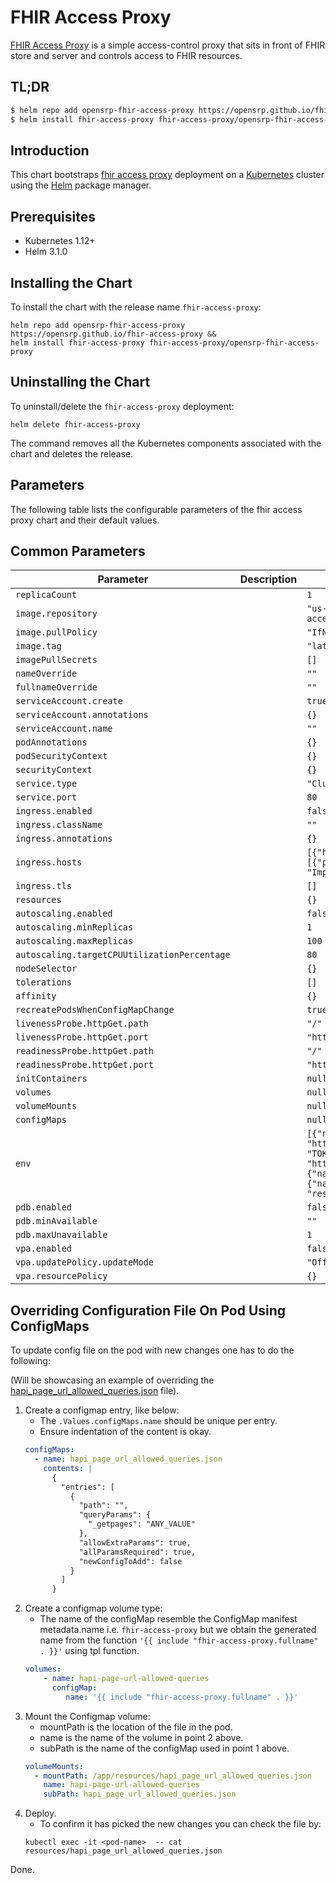 # FHIR Access Proxy
[FHIR Access Proxy](../../README.md) is a simple access-control proxy that sits in front of FHIR store and server and controls access to FHIR resources.

## TL;DR

```bash
$ helm repo add opensrp-fhir-access-proxy https://opensrp.github.io/fhir-access-proxy
$ helm install fhir-access-proxy fhir-access-proxy/opensrp-fhir-access-proxy
```

## Introduction

This chart bootstraps  [fhir access proxy](../../README.md) deployment on a [Kubernetes](http://kubernetes.io) cluster using the [Helm](https://helm.sh) package manager.

## Prerequisites

- Kubernetes 1.12+
- Helm 3.1.0

## Installing the Chart

To install the chart with the release name `fhir-access-proxy`:
```shell
helm repo add opensrp-fhir-access-proxy https://opensrp.github.io/fhir-access-proxy &&
helm install fhir-access-proxy fhir-access-proxy/opensrp-fhir-access-proxy
```

## Uninstalling the Chart

To uninstall/delete the `fhir-access-proxy` deployment:

```shell
helm delete fhir-access-proxy
```

The command removes all the Kubernetes components associated with the chart and deletes the release.

## Parameters

The following table lists the configurable parameters of the fhir access proxy chart and their default values.

## Common Parameters
| Parameter                                    | Description | Default                                                                                                                                                                                                                                                                                  |
|----------------------------------------------|-------------|------------------------------------------------------------------------------------------------------------------------------------------------------------------------------------------------------------------------------------------------------------------------------------------|
| `replicaCount`                               |             | `1`                                                                                                                                                                                                                                                                                      |
| `image.repository`                           |             | `"us-docker.pkg.dev/fhir-proxy-build/stable/fhir-access-proxy"`                                                                                                                                                                                                                          |
| `image.pullPolicy`                           |             | `"IfNotPresent"`                                                                                                                                                                                                                                                                         |
| `image.tag`                                  |             | `"latest"`                                                                                                                                                                                                                                                                               |
| `imagePullSecrets`                           |             | `[]`                                                                                                                                                                                                                                                                                     |
| `nameOverride`                               |             | `""`                                                                                                                                                                                                                                                                                     |
| `fullnameOverride`                           |             | `""`                                                                                                                                                                                                                                                                                     |
| `serviceAccount.create`                      |             | `true`                                                                                                                                                                                                                                                                                   |
| `serviceAccount.annotations`                 |             | `{}`                                                                                                                                                                                                                                                                                     |
| `serviceAccount.name`                        |             | `""`                                                                                                                                                                                                                                                                                     |
| `podAnnotations`                             |             | `{}`                                                                                                                                                                                                                                                                                     |
| `podSecurityContext`                         |             | `{}`                                                                                                                                                                                                                                                                                     |
| `securityContext`                            |             | `{}`                                                                                                                                                                                                                                                                                     |
| `service.type`                               |             | `"ClusterIP"`                                                                                                                                                                                                                                                                            |
| `service.port`                               |             | `80`                                                                                                                                                                                                                                                                                     |
| `ingress.enabled`                            |             | `false`                                                                                                                                                                                                                                                                                  |
| `ingress.className`                          |             | `""`                                                                                                                                                                                                                                                                                     |
| `ingress.annotations`                        |             | `{}`                                                                                                                                                                                                                                                                                     |
| `ingress.hosts`                              |             | `[{"host": "fhir-access-proxy.local", "paths": [{"path": "/", "pathType": "ImplementationSpecific"}]}]`                                                                                                                                                                                  |
| `ingress.tls`                                |             | `[]`                                                                                                                                                                                                                                                                                     |
| `resources`                                  |             | `{}`                                                                                                                                                                                                                                                                                     |
| `autoscaling.enabled`                        |             | `false`                                                                                                                                                                                                                                                                                  |
| `autoscaling.minReplicas`                    |             | `1`                                                                                                                                                                                                                                                                                      |
| `autoscaling.maxReplicas`                    |             | `100`                                                                                                                                                                                                                                                                                    |
| `autoscaling.targetCPUUtilizationPercentage` |             | `80`                                                                                                                                                                                                                                                                                     |
| `nodeSelector`                               |             | `{}`                                                                                                                                                                                                                                                                                     |
| `tolerations`                                |             | `[]`                                                                                                                                                                                                                                                                                     |
| `affinity`                                   |             | `{}`                                                                                                                                                                                                                                                                                     |
| `recreatePodsWhenConfigMapChange`            |             | `true`                                                                                                                                                                                                                                                                                   |
| `livenessProbe.httpGet.path`                 |             | `"/"`                                                                                                                                                                                                                                                                                    |
| `livenessProbe.httpGet.port`                 |             | `"http"`                                                                                                                                                                                                                                                                                 |
| `readinessProbe.httpGet.path`                |             | `"/"`                                                                                                                                                                                                                                                                                    |
| `readinessProbe.httpGet.port`                |             | `"http"`                                                                                                                                                                                                                                                                                 |
| `initContainers`                             |             | `null`                                                                                                                                                                                                                                                                                   |
| `volumes`                                    |             | `null`                                                                                                                                                                                                                                                                                   |
| `volumeMounts`                               |             | `null`                                                                                                                                                                                                                                                                                   |
| `configMaps`                                 |             | `null`                                                                                                                                                                                                                                                                                   |
| `env`                                        |             | `[{"name": "PROXY_TO", "value": "https://example.com/fhir"}, {"name": "TOKEN_ISSUER", "value": "http://localhost:9080/auth/realms/test-smart"}, {"name": "ACCESS_CHECKER", "value": "list"}, {"name": "ALLOWED_QUERIES_FILE", "value": "resources/hapi_page_url_allowed_queries.json"}]` |
| `pdb.enabled`                                |             | `false`                                                                                                                                                                                                                                                                                  |
| `pdb.minAvailable`                           |             | `""`                                                                                                                                                                                                                                                                                     |
| `pdb.maxUnavailable`                         |             | `1`                                                                                                                                                                                                                                                                                      |
| `vpa.enabled`                                |             | `false`                                                                                                                                                                                                                                                                                  |
| `vpa.updatePolicy.updateMode`                |             | `"Off"`                                                                                                                                                                                                                                                                                  |
| `vpa.resourcePolicy`                         |             | `{}`                                                                                                                                                                                                                                                                                     |


## Overriding Configuration File On Pod Using ConfigMaps
To update config file on the pod with new changes one has to do the following: 

(Will be showcasing an example of overriding the [hapi_page_url_allowed_queries.json](../../resources/hapi_page_url_allowed_queries.json) file).

1. Create a configmap entry, like below:
   - The `.Values.configMaps.name` should be unique per entry.
   - Ensure indentation of the content is okay. 
    ````yaml
    configMaps:
      - name: hapi_page_url_allowed_queries.json
        contents: |
          {
            "entries": [
              {
                "path": "",
                "queryParams": {
                  "_getpages": "ANY_VALUE"
                },
                "allowExtraParams": true,
                "allParamsRequired": true,
                "newConfigToAdd": false
              }
            ]
          }
    ````
2. Create a configmap volume type:
   - The name of the configMap resemble the ConfigMap manifest metadata.name i.e. `fhir-access-proxy` but we obtain the generated name from the function `'{{ include "fhir-access-proxy.fullname" . }}'` using tpl function. 
   ````yaml
   volumes:
       - name: hapi-page-url-allowed-queries
         configMap:
            name: '{{ include "fhir-access-proxy.fullname" . }}'
   ````
3. Mount the Configmap volume:
   - mountPath is the location of the file in the pod.
   - name is the name of the volume in point 2 above.
   - subPath is the name of the configMap used in point 1 above.
   ````yaml
   volumeMounts:
     - mountPath: /app/resources/hapi_page_url_allowed_queries.json
       name: hapi-page-url-allowed-queries
       subPath: hapi_page_url_allowed_queries.json
   ````
4. Deploy.
   -  To confirm it has picked the new changes you can check the file by:
   ````shell
   kubectl exec -it <pod-name>  -- cat resources/hapi_page_url_allowed_queries.json
   ````
Done.
